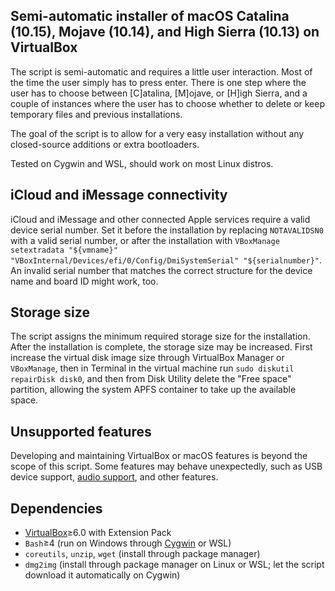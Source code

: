 ## Semi-automatic installer of macOS Catalina (10.15), Mojave (10.14), and High Sierra (10.13) on VirtualBox

The script is semi-automatic and requires a little user interaction. Most of the time the user simply has to press enter. There is one step where the user has to choose between [C]atalina, [M]ojave, or [H]igh Sierra, and a couple of instances where the user has to choose whether to delete or keep temporary files and previous installations.

The goal of the script is to allow for a very easy installation without any closed-source additions or extra bootloaders.

Tested on Cygwin and WSL, should work on most Linux distros.

## iCloud and iMessage connectivity

iCloud and iMessage and other connected Apple services require a valid device serial number. Set it before the installation by replacing `NOTAVALIDSN0` with a valid serial number, or after the installation with `VBoxManage setextradata "${vmname}" "VBoxInternal/Devices/efi/0/Config/DmiSystemSerial" "${serialnumber}"`. An invalid serial number that matches the correct structure for the device name and board ID might work, too.

## Storage size

The script assigns the minimum required storage size for the installation. After the installation is complete, the storage size may be increased. First increase the virtual disk image size through VirtualBox Manager or `VBoxManage`, then in Terminal in the virtual machine run `sudo diskutil repairDisk disk0`, and then from Disk Utility delete the "Free space" partition, allowing the system APFS container to take up the available space.

## Unsupported features

Developing and maintaining VirtualBox or macOS features is beyond the scope of this script. Some features may behave unexpectedly, such as USB device support, [audio support](https://github.com/chris1111/VoodooHDA-2.9.2-Clover-V13/releases), and other features.

## Dependencies

* [VirtualBox](https://www.virtualbox.org/wiki/Downloads)≥6.0 with Extension Pack
* `Bash`≥4 (run on Windows through [Cygwin](https://cygwin.com/install.html) or WSL)
* `coreutils`, `unzip`, `wget` (install through package manager)
* `dmg2img` (install through package manager on Linux or WSL; let the script download it automatically on Cygwin)
